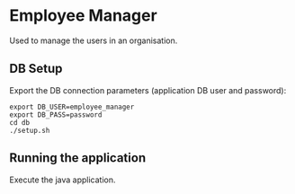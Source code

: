# Employee Manager
Used to manage the users in an organisation.

## DB Setup
Export the DB connection parameters (application DB user and password):

```
export DB_USER=employee_manager
export DB_PASS=password
cd db
./setup.sh
```

## Running the application
Execute the java application.